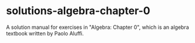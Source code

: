 # solutions-algebra-chapter-0
A solution manual for exercises in "Algebra: Chapter 0", which is an algebra textbook written by Paolo Aluffi.

